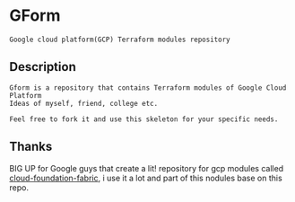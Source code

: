 # GForm
```
Google cloud platform(GCP) Terraform modules repository
```

## Description
```
Gform is a repository that contains Terraform modules of Google Cloud Platform
Ideas of myself, friend, college etc.

Feel free to fork it and use this skeleton for your specific needs.
```

## Thanks

BIG UP for Google guys that create a lit! repository for gcp modules
called [cloud-foundation-fabric](https://github.com/GoogleCloudPlatform/cloud-foundation-fabric),
i use it a lot and part of this nodules base on this repo.
